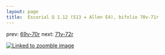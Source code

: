```yaml
---
layout: page
title:  Escorial Ω 1.12 (513 = Allen E4), bifolio 70v-71r
---
```


prev: [69v-70r](../69v-70r/) next: [71v-72r](../71v-72r/)



[![Linked to zoomble image](http://www.homermultitext.org/iipsrv?IIIF=/project/homer/pyramidal/deepzoom/hmt/e3bifolio/v1/E3_70v_71r.tif/full/2000,/0/default.jpg)](http://www.homermultitext.org/ict2/?urn=urn:cite2:hmt:e3bifolio.v1:E3_70v_71r)


